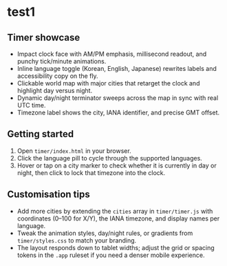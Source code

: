 ﻿# test1

## Timer showcase
- Impact clock face with AM/PM emphasis, millisecond readout, and punchy tick/minute animations.
- Inline language toggle (Korean, English, Japanese) rewrites labels and accessibility copy on the fly.
- Clickable world map with major cities that retarget the clock and highlight day versus night.
- Dynamic day/night terminator sweeps across the map in sync with real UTC time.
- Timezone label shows the city, IANA identifier, and precise GMT offset.

## Getting started
1. Open `timer/index.html` in your browser.
2. Click the language pill to cycle through the supported languages.
3. Hover or tap on a city marker to check whether it is currently in day or night, then click to lock that timezone into the clock.

## Customisation tips
- Add more cities by extending the `cities` array in `timer/timer.js` with coordinates (0–100 for X/Y), the IANA timezone, and display names per language.
- Tweak the animation styles, day/night rules, or gradients from `timer/styles.css` to match your branding.
- The layout responds down to tablet widths; adjust the grid or spacing tokens in the `.app` ruleset if you need a denser mobile experience.
